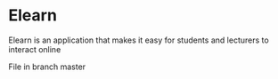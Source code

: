 # Elearn
 Elearn is an application that makes it easy for students and lecturers to interact online


File in branch master
